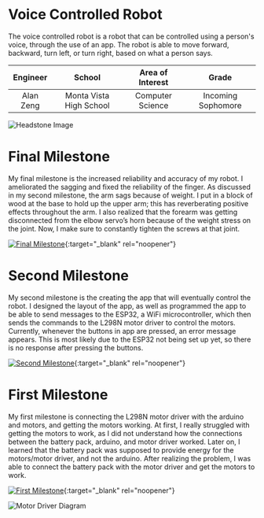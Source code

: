 ﻿# Voice Controlled Robot
The voice controlled robot is a robot that can be controlled using a person's voice, through the use of an app. The robot is able to move forward, backward, turn left, or turn right, based on what a person says. 

| **Engineer** | **School** | **Area of Interest** | **Grade** |
|:--:|:--:|:--:|:--:|
| Alan Zeng | Monta Vista High School | Computer Science | Incoming Sophomore

![Headstone Image](https://bluestampengineering.com/wp-content/uploads/2016/05/improve.jpg)
  
# Final Milestone
My final milestone is the increased reliability and accuracy of my robot. I ameliorated the sagging and fixed the reliability of the finger. As discussed in my second milestone, the arm sags because of weight. I put in a block of wood at the base to hold up the upper arm; this has reverberating positive effects throughout the arm. I also realized that the forearm was getting disconnected from the elbow servo’s horn because of the weight stress on the joint. Now, I make sure to constantly tighten the screws at that joint. 

[![Final Milestone](https://res.cloudinary.com/marcomontalbano/image/upload/v1612573869/video_to_markdown/images/youtube--F7M7imOVGug-c05b58ac6eb4c4700831b2b3070cd403.jpg )](https://www.youtube.com/watch?v=F7M7imOVGug&feature=emb_logo "Final Milestone"){:target="_blank" rel="noopener"}

# Second Milestone
My second milestone is the creating the app that will eventually control the robot. I designed the layout of the app, as well as programmed the app to be able to send messages to the ESP32, a WiFi microcontroller, which then sends the commands to the L298N motor driver to control the motors. Currently, whenever the buttons in app are pressed, an error message appears. This is most likely due to the ESP32 not being set up yet, so there is no response after pressing the buttons. 

[![Second Milestone](https://res.cloudinary.com/marcomontalbano/image/upload/v1625082876/video_to_markdown/images/youtube--WbiUeXMx3rQ-c05b58ac6eb4c4700831b2b3070cd403.jpg)](https://youtu.be/WbiUeXMx3rQ "Second Milestone"){:target="_blank" rel="noopener"}

# First Milestone  
My first milestone is connecting the L298N motor driver with the arduino and motors, and getting the motors working. At first, I really struggled with getting the motors to work, as I did not understand how the connections between the battery pack, arduino, and motor driver worked. Later on, I learned that the battery pack was supposed to provide energy for the motors/motor driver, and not the arduino. After realizing the problem, I was able to connect the battery pack with the motor driver and get the motors to work.   

[![First Milestone](https://res.cloudinary.com/marcomontalbano/image/upload/v1624389374/video_to_markdown/images/youtube--ICdF0UeNy_s-c05b58ac6eb4c4700831b2b3070cd403.jpg)](https://youtu.be/ICdF0UeNy_s "Alan's First Milestone"){:target="_blank" rel="noopener"}

![Motor Driver Diagram](https://i0.wp.com/www.teachmemicro.com/wp-content/uploads/2018/03/l298n-arduino-1-scaled.jpg?w=1236)
